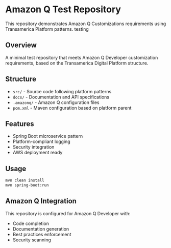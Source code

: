 # Amazon Q Test Repository

This repository demonstrates Amazon Q Customizations requirements using Transamerica Platform patterns. testing

## Overview

A minimal test repository that meets Amazon Q Developer customization requirements, based on the Transamerica Digital Platform structure.

## Structure

- `src/` - Source code following platform patterns
- `docs/` - Documentation and API specifications
- `.amazonq/` - Amazon Q configuration files
- `pom.xml` - Maven configuration based on platform parent

## Features

- Spring Boot microservice pattern
- Platform-compliant logging
- Security integration
- AWS deployment ready

## Usage

```bash
mvn clean install
mvn spring-boot:run
```

## Amazon Q Integration

This repository is configured for Amazon Q Developer with:
- Code completion
- Documentation generation  
- Best practices enforcement
- Security scanning
